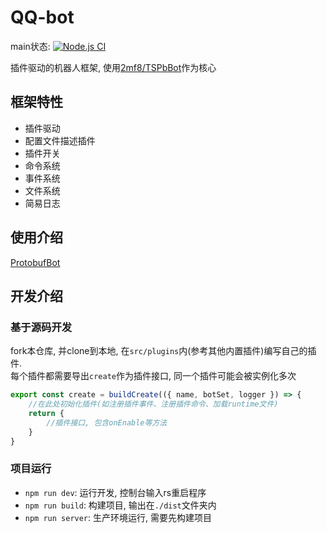 # QQ-bot

main状态: [![Node.js CI](https://github.com/MineYuanlu/QQ-bot/actions/workflows/node.js.yml/badge.svg?branch=main)](https://github.com/MineYuanlu/QQ-bot/actions/workflows/node.js.yml)

插件驱动的机器人框架, 使用[2mf8/TSPbBot](https://github.com/2mf8/TSPbBot)作为核心  

## 框架特性
- 插件驱动
- 配置文件描述插件
- 插件开关
- 命令系统
- 事件系统
- 文件系统
- 简易日志

## 使用介绍
[ProtobufBot](https://github.com/ProtobufBot/ProtobufBot)

## 开发介绍

### 基于源码开发
fork本仓库, 并clone到本地, 在`src/plugins`内(参考其他内置插件)编写自己的插件.  
每个插件都需要导出`create`作为插件接口, 同一个插件可能会被实例化多次
```js
export const create = buildCreate(({ name, botSet, logger }) => {
    //在此处初始化插件(如注册插件事件、注册插件命令、加载runtime文件)
    return {
        //插件接口, 包含onEnable等方法
    }
}
```

### 项目运行

- `npm run dev`: 运行开发, 控制台输入rs重启程序
- `npm run build`: 构建项目, 输出在`./dist`文件夹内
- `npm run server`: 生产环境运行, 需要先构建项目
